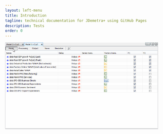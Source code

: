 ```yaml
---
layout: left-menu
title: Introduction
tagline: technical documentation for JDemetra+ using GitHub Pages
description: Tests
order: 0
---
```


 ![OverviewTags](/assets/img/Nowcasting.gif)